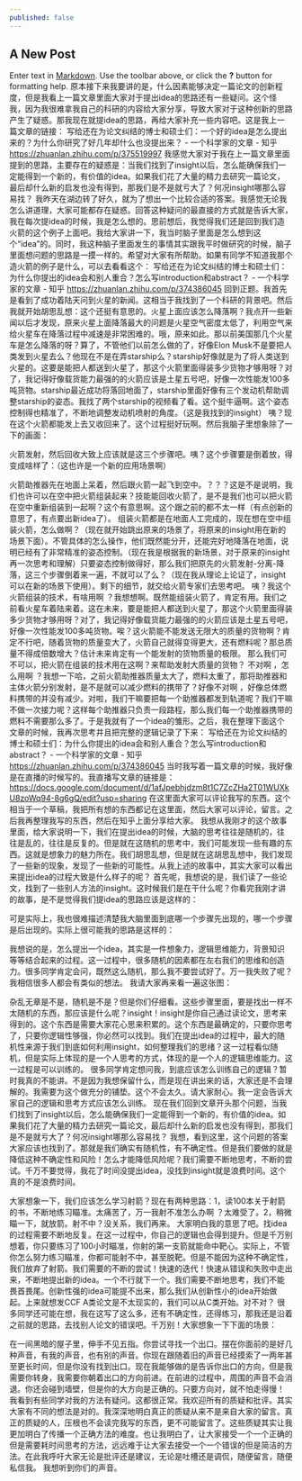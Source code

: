 ```yaml
---
published: false
---
```

## A New Post

Enter text in [Markdown](http://daringfireball.net/projects/markdown/). Use the toolbar above, or click the **?** button for formatting help.
原本接下来我要讲的是，什么因素能够决定一篇论文的创新程度，但是我看上一篇文章里面大家对于提出idea的思路还有一些疑问。这个怪我，因为我很难拿我自己的科研的内容给大家分享，导致大家对于这种创新的思路产生了疑惑。那我现在就提idea的思路，再给大家补充一些内容吧。这是我上一篇文章的链接：
写给还在为论文纠结的博士和硕士们：一个好的idea是怎么提出来的？为什么你研究了好几年却什么也没提出来？ - 一个科学家的文章 - 知乎
https://zhuanlan.zhihu.com/p/375519997
我感觉大家对于我在上一篇文章里面提到的思路，主要存在的疑惑是：当我们找到了insight以后，怎么能确保我们一定能得到一个新的，有价值的idea。如果我们花了大量的精力去研究一篇论文，最后却什么新的启发也没有得到，那我们是不是就亏大了？何况insight哪那么容易找？
我昨天在湖边转了好久，就为了想出一个比较合适的答案。我感觉无论我怎么讲道理，大家可能都存在疑惑。回答这种疑问的最直接的方式就是告诉大家，我在每次提idea的时候，我是怎么想的。思前想后，我觉得我们还是回到我们造火箭的这个例子上面吧。我给大家讲一下，我当时脑子里面是怎么想到这个“idea”的。同时，我这种脑子里面发生的事情其实跟我平时做研究的时候，脑子里面想问题的思路是一摸一样的。希望对大家有所帮助。如果有同学不知道我那个造火箭的例子是什么，可以去看看这个：
写给还在为论文纠结的博士和硕士们：为什么你提出的idea会和别人重合？怎么写introduction和abstract？ - 一个科学家的文章 - 知乎
https://zhuanlan.zhihu.com/p/374386045
回到正题。我首先是看到了成功着陆天问到火星的新闻。这相当于我找到了一个科研的背景吧。然后我就开始胡思乱想：这个还挺有意思的。火星上面应该怎么降落啊？我点开一些新闻以后才发现，原来火星上面降落最大的问题是火星空气密度太低了，利用空气来给火星车在降落过程中减速是非常困难的。哦，原来如此。那以前美国那几个火星车是怎么降落的呀？算了，不管他们以前怎么做的了，好像Elon Musk不是要把人类发到火星去么？他现在不是在弄starship么？starship好像就是为了将人类送到火星的。这要是能把人都送到火星了，那这个火箭里面得装多少货物才够用呀？对了，我记得好像载货能力最强的的火箭应该是土星五号吧，好像一次性能发100多吨货物。starship最近成功将落回地面了，starship里面好像有三个发动机帮助调整starship的姿态。我找了两个starship的视频看了看。这个挺牛逼啊。这个姿态控制得也精准了，不断地调整发动机喷射的角度。（这是我找到的insight）
咦？现在这个火箭都能发上去又收回来了。这个过程挺好玩啊。然后我脑子里想象除了一下的画面：
 
火箭发射，然后回收大致上应该就是这三个步骤吧。咦？这个步骤要是倒着放，得变成啥样了：（这也许是一个新的应用场景啊）
 
火箭助推器先在地面上呆着，然后跟火箭一起飞到空中。？？？这是不是说明，我们也许可以在空中把火箭组装起来？技能能回收火箭了，是不是我们也可以把火箭在空中重新组装到一起啊？这个有意思啊。这个跟之前的都不太一样（有点创新的意思了，有点要出新idea了）。
组装火箭都是在地面人工完成的，现在想在空中组装火箭，怎么做啊？（现在就开始跳出原来的场景了，将原来的insight用在新的场景下面）。不管具体的怎么操作，他们既然能分开，还能完好地降落在地面，说明已经有了非常精准的姿态控制。（现在我是根据我的新场景，对于原来的insight再一次思考和理解）只要姿态控制做得好，那么我们把原先的火箭发射-分离-降落，这三个步骤倒着来一遍，不就可以了么？（现在我从理论上论证了，insight可以在新的场景下使用）。剩下的细节，就交给火箭专家们去思考吧。
咦？我这个火箭组装的技术，有啥用啊 ？我想想啊。既然能组装火箭了，肯定有用。我们之前看火星车着陆来着。这在未来，要是能把人都送到火星了，那这个火箭里面得装多少货物才够用呀？对了，我记得好像载货能力最强的的火箭应该是土星五号吧，好像一次性能发100多吨货物。唉？这火箭能不能发送无限大的质量的货物啊？肯定不行吧，随着货物的质量变大了，火箭自己就得变得更大，还有燃料呢？那总质量不得成倍数增大？估计未来肯定有一个能发射的货物质量的极限。
那么我们可不可以，把火箭在组装的技术用在这啊？来帮助发射大质量的货物？ 不对啊 ，怎么用啊 ？我想一下哈，之前火箭助推器质量太大了，燃料太重了，那将助推器和主体火箭分别发射，是不是就可以减少燃料的携带了？好像不对啊 ，好像总体燃料携带的并没有减少。对啦，我们干嘛要把每一个助推器都发到轨道呢？我们干嘛不做一次接力呢？这样每个助推器只负责一段路程，那么我们每一个助推器携带的燃料不需要那么多了。于是我就有了一个idea的雏形。之后，我在整理下面这个文章的时候，我再次思考并且把完整的逻辑记录了下来：
写给还在为论文纠结的博士和硕士们：为什么你提出的idea会和别人重合？怎么写introduction和abstract？ - 一个科学家的文章 - 知乎
https://zhuanlan.zhihu.com/p/374386045
当时我写着一篇文章的时候，我好像是在直播的时候写的。我直播写文章的链接是：
https://docs.google.com/document/d/1afJpebhjdzm8t1C7ZcZHa2T01WUXkU8zoWq94-8g6gQ/edit?usp=sharing
在这里面大家可以评论我写的东西。这个相当于一个草稿，我把所有想的东西都记在这里面，然后大家可以评论，留言。之后我再整理我写的东西，然后在知乎上面分享给大家。
我想从我刚才的这个故事里面，给大家说明一下，我们在提出idea的时候，大脑的思考往往是随机的，往往是乱的，往往是反复的。但是就在这随机的思考中，我们可能发现一些有趣的东西。这就是想象力的魅力所在。我们胡思乱想，但是就在这胡思乱想中，我们发现了一些新的现象，发现了一些新的可能性。从我上述的故事中，其实大家可以看出来提出idea的过程大致是什么样子的呢？
首先呢，我想说的是，我们读了一些论文，找到了一些别人方法的insight。这时候我们是在干什么呢？你看完我刚才讲的故事，是不是觉得我们提idea的思路应该是这样的：
 
可是实际上，我也很难描述清楚我大脑里面到底哪一个步骤先出现的，哪一个步骤是后出现的。实际上很可能我的思路是这样的：
 
我想说的是，怎么提出一个idea，其实是一件想象力，逻辑思维能力，背景知识等等结合起来的过程。这一过程中，很多随机的因素都在左右我们的思维和创造力。很多同学肯定会问，既然这么随机，那么我不要尝试好了。万一我失败了呢？我相信很多人都会有类似的想法。
我请大家再来看一遍这张图：
 
杂乱无章是不是，随机是不是？但是你们仔细看。这些步骤里面，要是找出一样不太随机的东西，那应该是什么呢？insight！insight是你自己通过读论文，思考来得到的。这个东西是需要大家花心思来积累的。这个东西是最确定的，只要你思考了，只要你逻辑性够强，你必然可以找到。我们在提出idea的过程中，最大的随机性来源于我们到底如何利用insight，如何整理我们的思绪？这一过程看似随机，但是实际上体现的是一个人思考的方式，体现的是一个人的逻辑思维能力。这一过程是可以训练的。
很多同学肯定想问我，到底应该怎么训练自己的逻辑？暂时我真的不能讲。不是因为我想保留什么，而是现在讲出来的话，大家还是不会理解的。我需要为这个做充分的铺垫。这个不会太久。请大家耐心。我一定会告诉大家自己的逻辑和思考方式应该怎么训练。
现在我们回到文章开头那个问题，当我们找到了insight以后，怎么能确保我们一定能得到一个新的，有价值的idea。如果我们花了大量的精力去研究一篇论文，最后却什么新的启发也没有得到，那我们是不是就亏大了？何况insight哪那么容易找？
我想，看到这里，这个问题的答案大家应该也找到了。那就是我们确实有随机性，有不确定性。但是我们要做的就是降低这种不确定性和风险！怎么才能降低风险呢？我们需要不断地思考，不断的尝试。千万不要觉得，我花了时间没提出idea，没找到insight就是浪费时间。这个真的不是浪费时间。
 
大家想象一下，我们应该怎么学习射箭？现在有两种思路：1，读100本关于射箭的书，不断地练习瞄准。太痛苦了，万一我射不准怎么办啊 ？太难受了。2，稍微瞄一下，就放箭。射不中？没关系，我们再来。
大家明白我的意思了吧。找idea的过程需要不断地反复。在这一过程中，你自己的逻辑也会得到提升。但是千万别想着，你只要练习了100小时瞄准，你射的第一支箭就能命中靶心。实际上，不管你怎么努力练习瞄准，你都可能射不中，甚至脱靶。但是不能因为这种不确定性，我们放弃了射箭。我们需要的不断的尝试！快速的迭代！快速从错误和失败中走出来，不断地提出新的idea。一个不行就下一个。我们需要不断地思考，我们不能畏首畏尾。创新性强的idea可能提不出来，那么我们从创新性小的idea开始做起。上来就想发CCF A类论文是不太现实的，我们可以从C类开始。对不对？
很多同学还可能在想，我在这写了这么多，还有不确定性，还得练习，那我还是沿着之前就的思路，去找别人论文的错误吧。千万别！大家想象一下下面的场景：
 
在一间黑暗的屋子里，伸手不见五指。你尝试寻找一个出口。摆在你面前的是好几种声音，有我的声音，也有别的声音。你现在跟随着旧的声音已经摸索了一两年甚至更长时间，但是你没有找到出口。现在我能够做的是告诉你出口的方向，但是我需要你转身，我需要你朝着出口的方向前进。在前进的过程中，周围的声音不会消退。你还会碰到墙壁，但是你的大方向是正确的。只要方向对，就不怕走得慢！
我看到有些同学对我的方法有疑问。这都很正常。我欢迎所有的质疑和批评。其实大家有不同的想法是对的。我深深地明白真正的质疑从来不是来自大家的留言。真正的质疑的人，压根也不会读完我写的东西，更不可能留言了。这些质疑其实让我更加明白了传播一个正确方法的难度。也让我明白了，让大家接受一个一个正确的但是需要耗时间思考的方法，远远难于让大家去接受一个一个错误的但是简洁的方法。在此我呼吁大家无论是批评还是建议，无论是吐槽还是调侃，随便留言，随便私信我。 我想听到你们的声音。

